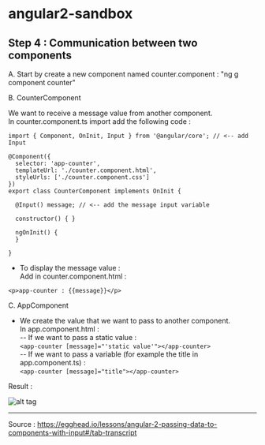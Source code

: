 # angular2-sandbox
Step 4 : Communication between two components
---

A. Start by create a new component named counter.component : "ng g component counter"


B. CounterComponent    

We want to receive a message value from another component.  
In counter.component.ts import add the following code : 
```
import { Component, OnInit, Input } from '@angular/core'; // <-- add Input

@Component({
  selector: 'app-counter',
  templateUrl: './counter.component.html',
  styleUrls: ['./counter.component.css']
})
export class CounterComponent implements OnInit {

  @Input() message; // <-- add the message input variable

  constructor() { }

  ngOnInit() {
  }

}
```

- To display the message value :   
Add in counter.component.html :
```
<p>app-counter : {{message}}</p>
```

C. AppComponent

- We create the value that we want to pass to another component.   
In app.component.html :    
-- If we want to pass a static value :   
```<app-counter [message]="'static value'"></app-counter>```   
-- If we want to pass a variable (for example the title in app.component.ts) :  
```<app-counter [message]="title"></app-counter>```

Result : 

![alt tag](http://vanhouteghem-jonathan.fr/wp-content/uploads/2016/11/Angular2SandboxStep4.png)

---
Source : https://egghead.io/lessons/angular-2-passing-data-to-components-with-input#/tab-transcript